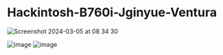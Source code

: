# Hackintosh-B760i-Jginyue-Ventura
![Screenshot 2024-03-05 at 08 34 30](https://github.com/sonvirgo/Hackintosh-B760i-Jginyue-Ventura/assets/10823037/872b6ce8-ad46-4025-b8f9-a4b32fd0d082)

![image](https://github.com/sonvirgo/Hackintosh-B760i-Jginyue-Ventura/assets/10823037/1f2b718f-b252-46c2-b440-eda89d670444)
![image](https://github.com/sonvirgo/Hackintosh-B760i-Jginyue-Ventura/assets/10823037/ca4b71f9-da50-4192-bc8a-fe72f91be2b9)
